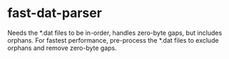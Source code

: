 # fast-dat-parser

Needs the *.dat files to be in-order, handles zero-byte gaps, but includes orphans.
For fastest performance, pre-process the *.dat files to exclude orphans and remove zero-byte gaps.

``` bash

```
